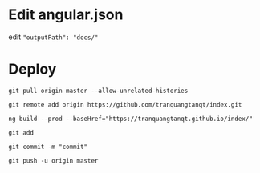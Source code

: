 # Edit angular.json

edit `"outputPath": "docs/"`

# Deploy
`git pull origin master --allow-unrelated-histories`

`git remote add origin https://github.com/tranquangtanqt/index.git`

`ng build --prod --baseHref="https://tranquangtanqt.github.io/index/"`

`git add`

`git commit -m "commit"`

`git push -u origin master`